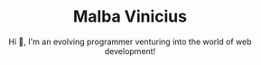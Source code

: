 <div align="center">
  <h1> Malba Vinicius </h1>
  <p>Hi 👋, I'm an evolving programmer venturing into the world of web development!</p>
</div>
